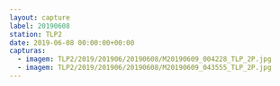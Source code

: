 ```yaml
---
layout: capture
label: 20190608
station: TLP2
date: 2019-06-08 00:00:00+00:00
capturas:
  - imagem: TLP2/2019/201906/20190608/M20190609_004228_TLP_2P.jpg
  - imagem: TLP2/2019/201906/20190608/M20190609_043555_TLP_2P.jpg
---
```

